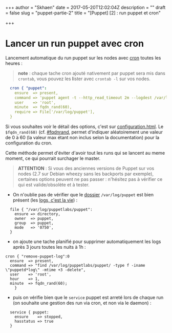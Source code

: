 +++
author = "Skhaen"
date = 2017-05-20T12:02:04Z
description = ""
draft = false
slug = "puppet-partie-2"
title = "[Puppet] [2] : run puppet et cron"

+++

# Lancer un run puppet avec cron

Lancement automatique du run puppet sur les nodes avec [cron](https://docs.puppet.com/puppet/latest/types/cron.html) toutes les heures :

> **note** : chaque tache cron ajouté nativement par puppet sera mis dans `crontab`, vous pouvez les **l**ister  avec `crontab -l` sur vos nodes. 


```yaml
  cron { "puppet":
    ensure  => present,
    command => 'puppet agent -t --http_read_timeout 2m --logdest /var/log/puppetlabs/puppet/puppet`/bin/date +\\%Y\\%m\\%d\\%H\\%M`.log 1>/dev/null 2>&1',
    user    => 'root',
    minute  => fqdn_rand(60),
    require => File['/var/log/puppet'],
  }
```

Si vous souhaites voir le détail des options, c'est sur [configuration.html](https://docs.puppet.com/puppet/latest/configuration.html#httpreadtimeout). Le `$fqdn_rand(60)` (cf. [#fqdnrand](https://docs.puppet.com/puppet/latest/function.html#fqdnrand), permet d'indiquer aléatoirement une valeur de 0 à 60 (la valeur max étant non inclus selon la documentation) pour la configuration du cron.

Cette méthode permet d'éviter d'avoir tout les runs qui se lancent au meme moment, ce qui pourrait surchager le master.


> **ATTENTION** : Si vous des anciennes versions de Puppet sur vos nodes (2.7 sur Debian wheezy sans les backports par exemple), certaines options peuvent ne pas passer : n'hésitez pas à vérifier ce qui est valide/obsolète et à tester. 




* On n'oublie pas de vérifier que le [dossier](https://docs.puppet.com/puppet/latest/type.html#file) `/var/log/puppet` est bien présent (les [logs, c'est la vie](https://docs.puppet.com/puppet/4.8/services_agent_unix.html#logging)) :


```
  file { "/var/log/puppetlabs/puppet":	
    ensure => directory,
    owner  => puppet, 
    group  => puppet,
    mode   => '0750',
  }
```

* on ajoute une tache planifié pour supprimer automatiquement les logs après 3 jours toutes les nuits à 1h :

```
cron { "remove-puppet-log":0
  ensure  => present,
  command => "find /var/log/puppetlabs/puppet/ -type f -iname \"puppetd*log\" -mtime +3 -delete",
  user    => 'root',
  hour    => 1,
  minute  => fqdn_rand(60);
    }
```

* puis on vérifie bien que le `service` puppet est arreté lors de chaque run (on souhaite une gestion des run via cron, et non via le daemon) :


```
  service { puppet:
    ensure    => stopped, 
    hasstatus => true
  }

```

